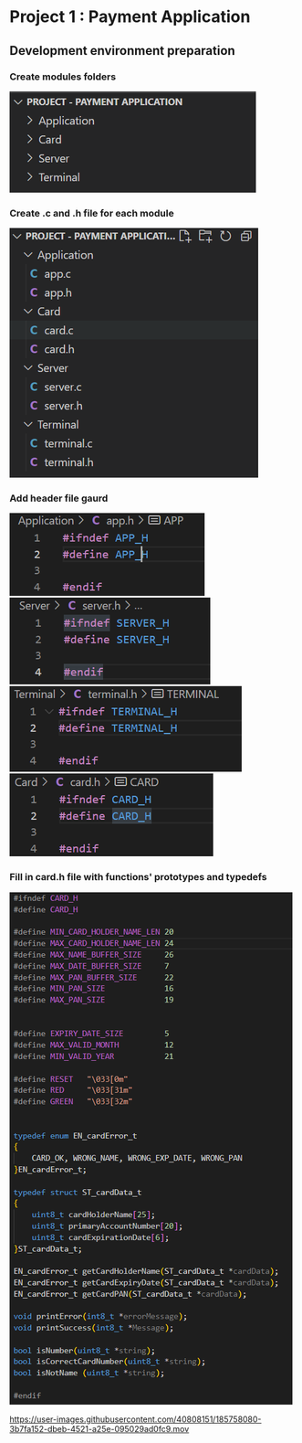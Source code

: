 # Project 1 : Payment Application

## Development environment preparation
### Create modules folders
![](Screenshots/1-folder_structure.png)
### Create .c and .h file for each module
![](Screenshots/2-files_in_each_folder.png)
### Add header file gaurd
![](Screenshots/3-APP_Header_file_guard.png)
![](Screenshots/4-SERVER_Header_file_guard.png)
![](Screenshots/5-TERMINAL_Header_file_guard.png)
![](Screenshots/6-CARD_Header_file_guard.png)
### Fill in card.h file with functions' prototypes and typedefs
![](Screenshots/7-CARD_Header_complete.png)



https://user-images.githubusercontent.com/40808151/185758080-3b7fa152-dbeb-4521-a25e-095029ad0fc9.mov


